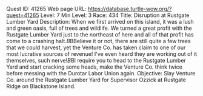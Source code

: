 Quest ID: 41265
Web page URL: https://database.turtle-wow.org/?quest=41265
Level: 7
Min Level: 3
Race: 434
Title: Disruption at Rustgate Lumber Yard
Description: When we first arrived on this island, it was a lush and green oasis, full of trees and wildlife. We turned a great profit with the Rustgate Lumber Yard just to the northeast of here and all of that profit has come to a crashing halt.$B$BBelieve it or not, there are still quite a few trees that we could harvest, yet the Venture Co. has taken claim to one of our most lucrative sources of revenue! I've even heard they are working out of it themselves, such nerve!$B$BI require you to head to the Rustgate Lumber Yard and start cracking some heads, make the Venture Co. think twice before messing with the Durotar Labor Union again.
Objective: Slay Venture Co. around the Rustgate Lumber Yard for Supervisor Ozzick at Rustgate Ridge on Blackstone Island.
